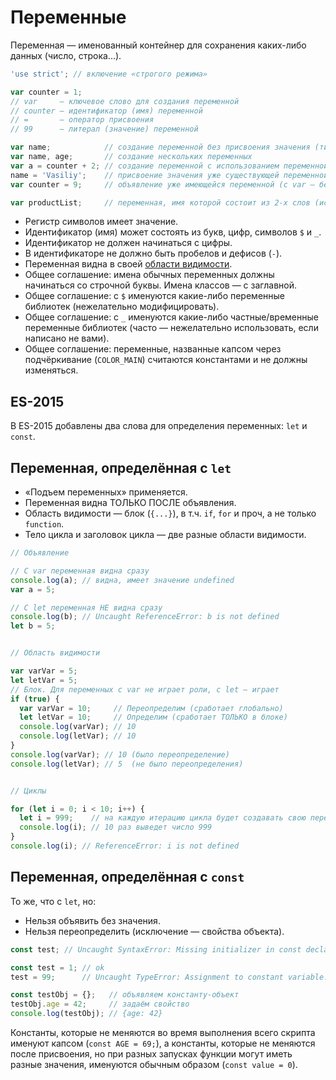 # Переменные

Переменная — именованный контейнер для сохранения каких-либо данных (число, строка...).

```js
'use strict'; // включение «строгого режима»

var counter = 1;
// var     — ключевое слово для создания переменной
// counter — идентификатор (имя) переменной
// =       — оператор присвоения
// 99      — литерал (значение) переменной

var name;            // создание переменной без присвоения значения (тип и значение — undefined)
var name, age;       // создание нескольких переменных
var a = counter + 2; // создание переменной с использованием переменной
name = 'Vasiliy';    // присвоение значения уже существующей переменной (тип — строка)
var counter = 9;     // объявление уже имеющейся переменной (с var — без проблем)

var productList;     // переменная, имя которой состоит из 2-х слов (использован CamelCase)
```

- Регистр символов имеет значение.
- Идентификатор (имя) может состоять из букв, цифр, символов `$` и `_`.
- Идентификатор не должен начинаться с цифры.
- В идентификаторе не должно быть пробелов и дефисов (`-`).
- Переменная видна в своей [области видимости](scope.md).
- Общее соглашение: имена обычных переменных должны начинаться со строчной буквы. Имена классов — с заглавной.
- Общее соглашение: с `$` именуются какие-либо переменные библиотек (нежелательно модифицировать).
- Общее соглашение: с `_` именуются какие-либо частные/временные переменные библиотек (часто — нежелательно использовать, если написано не вами).
- Общее соглашение: переменные, названные капсом через подчёркивание (`COLOR_MAIN`) считаются константами и не должны изменяться.



## ES-2015

В ES-2015 добавлены два слова для определения переменных: `let` и `const`.

## Переменная, определённая с `let`

- «Подъем переменных» применяется.
- Переменная видна ТОЛЬКО ПОСЛЕ объявления.
- Область видимости — блок (`{...}`), в т.ч. `if`, `for` и проч, а не только `function`.
- Тело цикла и заголовок цикла — две разные области видимости.

```js
// Объявление

// С var переменная видна сразу
console.log(a); // видна, имеет значение undefined
var a = 5;

// С let переменная НЕ видна сразу
console.log(b); // Uncaught ReferenceError: b is not defined
let b = 5;


// Область видимости

var varVar = 5;
let letVar = 5;
// Блок. Для переменных с var не играет роли, с let — играет
if (true) {
  var varVar = 10;     // Переопределим (сработает глобально)
  let letVar = 10;     // Определим (сработает ТОЛЬКО в блоке)
  console.log(varVar); // 10
  console.log(letVar); // 10
}
console.log(varVar); // 10 (было переопределение)
console.log(letVar); // 5  (не было переопределения)


// Циклы

for (let i = 0; i < 10; i++) {
  let i = 999;    // на каждую итерацию цикла будет создавать свою переменную i
  console.log(i); // 10 раз выведет число 999
}
console.log(i); // ReferenceError: i is not defined
```



## Переменная, определённая с `const`

То же, что с `let`, но:

- Нельзя объявить без значения.
- Нельзя переопределить (исключение — свойства объекта).

```js
const test; // Uncaught SyntaxError: Missing initializer in const declaration

const test = 1; // ok
test = 99;      // Uncaught TypeError: Assignment to constant variable.

const testObj = {};   // объявляем константу-объект
testObj.age = 42;     // задаём свойство
console.log(testObj); // {age: 42}
```

Константы, которые не меняются во время выполнения всего скрипта именуют капсом (`const AGE = 69;`), а константы, которые не меняются после присвоения, но при разных запусках функции могут иметь разные значения, именуются обычным образом (`const value = 0`).
